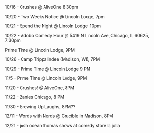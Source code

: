 10/16 - Crushes @ AliveOne 8:30pm

10/20 - Two Weeks Notice @ Lincoln Lodge, 7pm

10/21 - Spend the Night @ Lincoln Lodge, 10pm

10/22 - Adobo Comedy Hour @ 5419 N Lincoln Ave, Chicago, IL 60625, 7:30pm

Prime Time @ Lincoln Lodge, 9PM

10/26 - Camp Trippalindee (Madison, WI), 7PM

10/29 - Prime Time @ Lincoln Lodge 9 PM

11/5 - Prime Time @ Lincoln Lodge, 9PM

11/20 - Crushes! @ AliveOne, 8PM

11/22 - Zanies Chicago, 8 PM

11/30 - Brewing Up Laughs, 8PM??

12/11 - Words with Nerds @ Crucible in Madison, 8PM

12/21 - josh ocean thomas shows at comedy store la jolla

